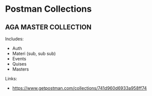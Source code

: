 # Postman Collections

## AGA MASTER COLLECTION

Includes:

-   Auth
-   Materi (sub, sub sub)
-   Events
-   Quises
-   Masters

Links:

-   https://www.getpostman.com/collections/741d960d6933a958ff74
